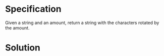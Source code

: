 # Specification

Given a string and an amount, return a string with the characters rotated by the amount. 

# Solution

```java
```